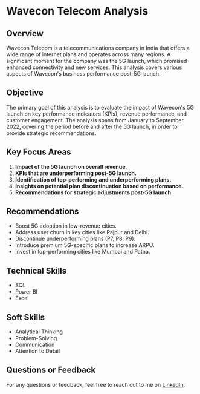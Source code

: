 # Wavecon Telecom Analysis
## Overview
Wavecon Telecom is a telecommunications company in India that offers a wide range of internet plans and operates across many regions. A significant moment for the company was the 5G launch, which promised enhanced connectivity and new services. This analysis covers various aspects of Wavecon's business performance post-5G launch.
## Objective
The primary goal of this analysis is to evaluate the impact of Wavecon's 5G launch on key performance indicators (KPIs), revenue performance, and customer engagement. The analysis spans from January to September 2022, covering the period before and after the 5G launch, in order to provide strategic recommendations.
## Key Focus Areas
1. **Impact of the 5G launch on overall revenue.**
2. **KPIs that are underperforming post-5G launch.**
3. **Identification of top-performing and underperforming plans.**
4. **Insights on potential plan discontinuation based on performance.**
5. **Recommendations for strategic adjustments post-5G launch.**
## Recommendations
- Boost 5G adoption in low-revenue cities.
- Address user churn in key cities like Rajpur and Delhi.
- Discontinue underperforming plans (P7, P8, P9).
- Introduce premium 5G-specific plans to increase ARPU.
- Invest in top-performing cities like Mumbai and Patna.
## Technical Skills
- SQL
- Power BI
- Excel
## Soft Skills
- Analytical Thinking
- Problem-Solving
- Communication
- Attention to Detail
## Questions or Feedback
For any questions or feedback, feel free to reach out to me on [LinkedIn](https://www.linkedin.com/in/shafana-analytics/).
